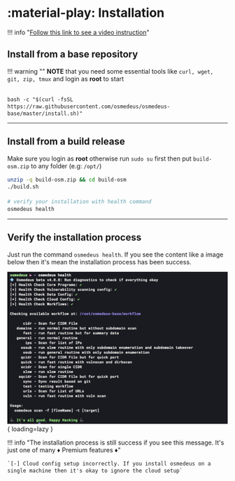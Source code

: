 # :material-play: Installation

!!! info "[Follow this link to see a video instruction](https://www.youtube.com/playlist?list=PLiifzv5MjIo3JqKeG5EXbSKDBlqa7v14P)"


## Install from a base repository

!!! warning ""
    **NOTE** that you need some essential tools like `curl, wget, git, zip, tmux` and login as **root** to start

```shell

bash -c "$(curl -fsSL https://raw.githubusercontent.com/osmedeus/osmedeus-base/master/install.sh)"
```

***

## Install from a build release

Make sure you login as **root** otherwise run `sudo su` first then put `build-osm.zip` to any folder (e.g: `/opt/`)

```bash
unzip -q build-osm.zip && cd build-osm
./build.sh

# verify your installation with health command
osmedeus health
```

***

## Verify the installation process

Just run the command `osmedeus health`. If you see the content like a image below then it's mean the installation process has been success.

![intro](static/images/osm-install-verify.png){ loading=lazy }

!!! info "The installation process is still success if you see this message. It's just one of many :diamonds: Premium features :diamonds:"

    `[-] Cloud config setup incorrectly. If you install osmedeus on a single machine then it's okay to ignore the cloud setup`

